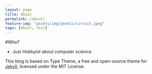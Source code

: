 ```yaml
---
layout: page
title: About
permalink: /about/
feature-img: "assets/img/pexels/circuit.jpeg"
tags: [About, Test]
---
```



#Who?
* Just Hobbyist about computer science.


This blog is based on Type Theme, a free and open-source theme for [Jekyll](http://jekyllrb.com/), licensed under the MIT License.
